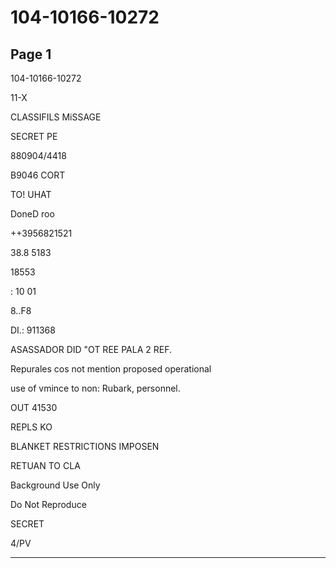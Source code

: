 # 104-10166-10272

## Page 1

104-10166-10272

11-X

CLASSIFILS MiSSAGE

SECRET PE

880904/4418

B9046 CORT

TO! UHAT

DoneD roo

++3956821521

38.8 5183

18553

: 10 01

8..F8

DI.: 911368

ASASSADOR DID "OT REE PALA 2 REF.

Repurales cos not mention proposed operational

use of vmince to non: Rubark, personnel.

OUT 41530

REPLS KO

BLANKET RESTRICTIONS IMPOSEN

RETUAN TO CLA

Background Use Only

Do Not Reproduce

SECRET

4/PV

---

